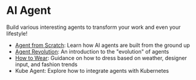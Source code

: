 # AI Agent

Build various interesting agents to transform your work and even your lifestyle!

- [Agent from Scratch](./scratch/README.md): Learn how AI agents are built from the ground up
- [Agent Revolution](./agent-evolution.md): An introduction to the "evolution" of agents
- [How to Wear](./how-to-wear/README.md): Guidance on how to dress based on weather, designer input, and fashion trends
- Kube Agent: Explore how to integrate agents with Kubernetes